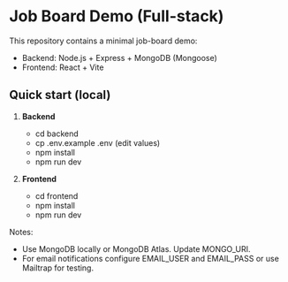 
# Job Board Demo (Full-stack)

This repository contains a minimal job-board demo:
- Backend: Node.js + Express + MongoDB (Mongoose)
- Frontend: React + Vite

## Quick start (local)

1. **Backend**
   - cd backend
   - cp .env.example .env (edit values)
   - npm install
   - npm run dev

2. **Frontend**
   - cd frontend
   - npm install
   - npm run dev

Notes:
- Use MongoDB locally or MongoDB Atlas. Update MONGO_URI.
- For email notifications configure EMAIL_USER and EMAIL_PASS or use Mailtrap for testing.
